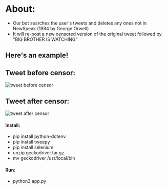 
# About: 
* Our bot searches the user's tweets and deletes any ones not in NewSpeak (1984 by George Orwell)
* It will re-post a new censored version of the original tweet followed by "BIG BROTHER IS WATCHING"

## Here's an example!

## Tweet before censor:

![tweet before censor](https://user-images.githubusercontent.com/57025422/107981797-a5e56e00-6f77-11eb-9ebf-ff6cc04f0293.PNG)

## Tweet after censor:

![tweet after censor](https://user-images.githubusercontent.com/57025422/107981788-a251e700-6f77-11eb-8cdf-8f7a6989888b.PNG)

#### Install:
  * pip install python-dotenv
  * pip install tweepy
  * pip install selenium
  * unzip geckodriver.tar.gz
  * mv geckodriver /usr/local/bin

#### Run:
  * python3 app.py
